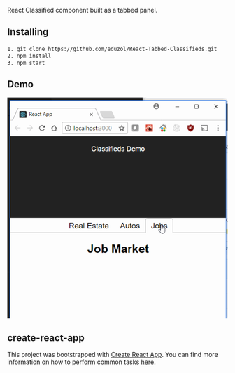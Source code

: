 React Classified component built as a tabbed panel.

## Installing
```
1. git clone https://github.com/eduzol/React-Tabbed-Classifieds.git
2. npm install
3. npm start
```
## Demo

![Classifieds Demo](https://github.com/eduzol/React-Tabbed-Classifieds/blob/master/src/demo-classifieds.gif)

## create-react-app

This project was bootstrapped with [Create React App](https://github.com/facebookincubator/create-react-app). You can find more information on how to perform common tasks [here](https://github.com/facebookincubator/create-react-app/blob/master/packages/react-scripts/template/README.md).
